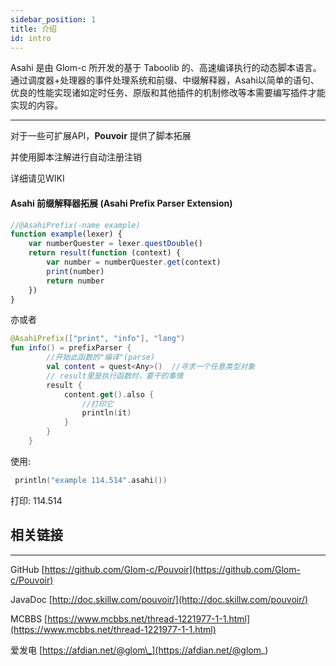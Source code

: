 ```yaml
---
sidebar_position: 1
title: 介绍
id: intro
---
```


Asahi 是由 Glom-c 所开发的基于 Taboolib 的、高速编译执行的动态脚本语言。通过调度器+处理器的事件处理系统和前缀、中缀解释器，Asahi以简单的语句、
优良的性能实现诸如定时任务、原版和其他插件的机制修改等本需要编写插件才能实现的内容。

---

对于一些可扩展API，**Pouvoir** 提供了脚本拓展

并使用脚本注解进行自动注册注销

详细请见WIKI

#### Asahi 前缀解释器拓展 (Asahi Prefix Parser Extension)

```javascript
//@AsahiPrefix(-name example)
function example(lexer) {
    var numberQuester = lexer.questDouble()
    return result(function (context) {
        var number = numberQuester.get(context)
        print(number)
        return number
    })
}
```

亦或者

```kotlin
@AsahiPrefix(["print", "info"], "lang")
fun info() = prefixParser {
        //开始此函数的"编译"(parse)
        val content = quest<Any>()  //寻求一个任意类型对象
        // result里是执行函数时，要干的事情
        result {
            content.get().also {
                //打印它
                println(it)
            }
        }
    }
```

使用:

```kotlin
 println("example 114.514".asahi())
```

打印: 114.514

## 相关链接
---
GitHub [https://github.com/Glom-c/Pouvoir](https://github.com/Glom-c/Pouvoir)

JavaDoc [http://doc.skillw.com/pouvoir/](http://doc.skillw.com/pouvoir/)

MCBBS [https://www.mcbbs.net/thread-1221977-1-1.html](https://www.mcbbs.net/thread-1221977-1-1.html)

爱发电 [https://afdian.net/@glom\_](https://afdian.net/@glom_)
